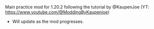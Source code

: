 Main practice mod for 1.20.2 following the tutorial by @KaupenJoe (YT: https://www.youtube.com/@ModdingByKaupenjoe)

- Will update as the mod progresses.
